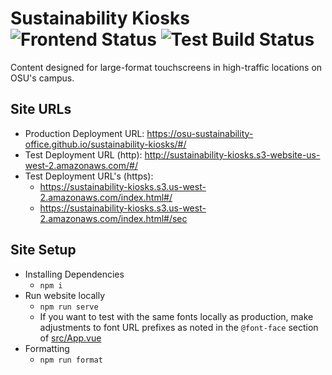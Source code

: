 # Sustainability Kiosks ![Frontend Status](https://github.com/OSU-Sustainability-Office/sustainability-kiosks/actions/workflows/gh-deploy.yml/badge.svg) ![Test Build Status](https://github.com/OSU-Sustainability-Office/sustainability-kiosks/actions/workflows/test-build-s3.yml/badge.svg)

Content designed for large-format touchscreens in high-traffic locations on OSU's campus.

## Site URLs

- Production Deployment URL: https://osu-sustainability-office.github.io/sustainability-kiosks/#/
- Test Deployment URL (http): http://sustainability-kiosks.s3-website-us-west-2.amazonaws.com/#/
- Test Deployment URL's (https):
  - https://sustainability-kiosks.s3.us-west-2.amazonaws.com/index.html#/
  - https://sustainability-kiosks.s3.us-west-2.amazonaws.com/index.html#/sec

## Site Setup

- Installing Dependencies
  - `npm i`
- Run website locally
  - `npm run serve`
  - If you want to test with the same fonts locally as production, make adjustments to font URL prefixes as noted in the `@font-face` section of [src/App.vue](https://github.com/OSU-Sustainability-Office/sustainability-kiosks/blob/master/src/App.vue)
- Formatting
  - `npm run format`
